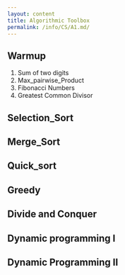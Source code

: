 ```yaml
---
layout: content
title: Algorithmic Toolbox
permalink: /info/CS/A1.md/
---
```

## Warmup
1) Sum of two digits
2) Max_pairwise_Product
3) Fibonacci Numbers
4) Greatest Common Divisor

## Selection_Sort

## Merge_Sort

## Quick_sort

## Greedy

## Divide and Conquer

## Dynamic programming I

## Dynamic Programming II



